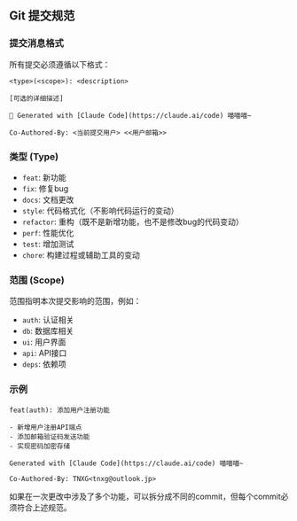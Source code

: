 ## Git 提交规范

### 提交消息格式

所有提交必须遵循以下格式：

```
<type>(<scope>): <description>

[可选的详细描述]

🤖 Generated with [Claude Code](https://claude.ai/code) 喵喵喵~

Co-Authored-By: <当前提交用户> <<用户邮箱>>
```

### 类型 (Type)

- `feat`: 新功能
- `fix`: 修复bug
- `docs`: 文档更改
- `style`: 代码格式化（不影响代码运行的变动）
- `refactor`: 重构（既不是新增功能，也不是修改bug的代码变动）
- `perf`: 性能优化
- `test`: 增加测试
- `chore`: 构建过程或辅助工具的变动

### 范围 (Scope)

范围指明本次提交影响的范围，例如：

- `auth`: 认证相关
- `db`: 数据库相关
- `ui`: 用户界面
- `api`: API接口
- `deps`: 依赖项

### 示例

```
feat(auth): 添加用户注册功能

- 新增用户注册API端点
- 添加邮箱验证码发送功能
- 实现密码加密存储

Generated with [Claude Code](https://claude.ai/code) 喵喵喵~

Co-Authored-By: TNXG<tnxg@outlook.jp>
```

如果在一次更改中涉及了多个功能，可以拆分成不同的commit，但每个commit必须符合上述规范。
